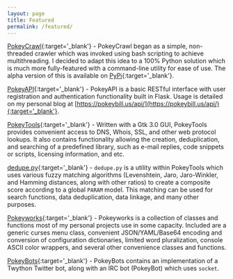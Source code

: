 ```yaml
---
layout: page
title: Featured
permalink: /featured/
---
```

[PokeyCrawl](https://github.com/wnormandin/pokeycrawl){:target='_blank'} - PokeyCrawl began as a simple, non-threaded crawler which was invoked using bash scripting to achieve multithreading. I decided to adapt this idea to a 100% Python solution which is much more fully-featured with a command-line utility for ease of use.  The alpha version of this is available on [PyPi](https://pypi.python.org/pypi?:action=display&name=pokeycrawl&version=0.1.1a5){:target='_blank'}.

[PokeyAPI](https://github.com/wnormandin/pokeyapi){:target='_blank'} - PokeyAPI is a basic RESTful interface with user registration and authentication functionality built in Flask.  Usage is detailed on my personal blog at [https://pokeybill.us/api/](https://pokeybill.us/api/){:target='_blank'}.

[PokeyTools](https://github.com/wnormandin/pokeytools){:target='_blank'} - Written with a Gtk 3.0 GUI, PokeyTools provides convenient access to DNS, Whois, SSL, and other web protocol lookups.  It also contains functionality allowing the creation, deduplication, and searching of a predefined library, such as e-mail replies, code snippets or scripts, licensing information, and etc.

[dedupe.py](https://github.com/wnormandin/pokeytools/blob/master/lib/dedupe.py){:target='_blank'} - `dedupe.py` is a utility within PokeyTools which uses various fuzzy matching algorithms (Levenshtein, Jaro, Jaro-Winkler, and Hamming distances, along with other ratios) to create a composite score according to a global `PARAM` model.  This matching can be used for search functions, data deduplication, data linkage, and many other purposes.

[Pokeyworks](https://github.com/wnormandin/pokeyworks){:target='_blank'} - Pokeyworks is a collection of classes and functions most of my personal projects use in some capacity.  Included are a generic curses menu class, convenient JSON/YAML/Base64 encoding and conversion of configuration dictionaries, limited word pluralization, console ASCII color wrappers, and several other convenience classes and functions.

[PokeyBots](https://github.com/wnormandin/social_media_bots){:target='_blank'} - PokeyBots contains an implementation of a Twython Twitter bot, along with an IRC bot (PokeyBot) which uses `socket`.
